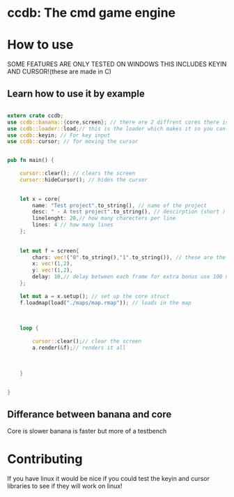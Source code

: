 # ccdb:  The cmd game engine  


# How to use  

SOME FEATURES ARE ONLY TESTED ON WINDOWS THIS INCLUDES KEYIN AND CURSOR!(these are made in C)  


## Learn how to use it by example  

```rust

extern crate ccdb;
use ccdb::banana::{core,screen}; // there are 2 diffrent cores there is Core and there is banana both work the same way when talking to them 
use ccdb::loader::load;// this is the loader which makes it so you can load a map from file
use ccdb::keyin; // For key input
use ccdb::cursor; // for moving the cursor


pub fn main() {
    
    cursor::clear(); // clears the screen
    cursor::hideCursor(); // hides the cursor
    

    let x = core{
        name: "Test project".to_string(), // name of the project 
        desc: " - A test project".to_string(), // descirption (short )
        linelenght: 20,// how many charecters per line
        lines: 4 // how many lines
    };
    
    
    let mut f = screen{
        chars: vec!("0".to_string(),"1".to_string()), // these are the different ascii "items" that get renderd X and Y are the cordinates 
        x: vec!(1,2),
        y: vec!(1,2),
        delay: 10,// delay between each frame for extra bonus use 100 ms
    };
    
    let mut a = x.setup(); // set up the core struct 
    f.loadmap(load("./maps/map.rmap")); // loads in the map

  
    
    loop {
        
        cursor::clear();// clear the screen
        a.render(&f);// renders it all
        
      

    }

  
}
```
## Differance between banana and core  
Core is slower banana is faster but more of a testbench   

# Contributing  
If you have linux it would be nice if you could test the keyin and cursor libraries to see if they will work on linux!  